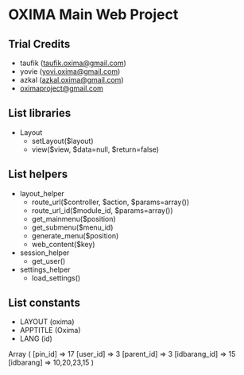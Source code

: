 OXIMA Main Web Project
=====================================

Trial Credits
----------------
- taufik (taufik.oxima@gmail.com)
- yovie (yovi.oxima@gmail.com)
- azkal (azkal.oxima@gmail.com)
- oximaproject@gmail.com

List libraries
----------------
- Layout
	- setLayout($layout)
	- view($view, $data=null, $return=false)

List helpers
----------------
- layout_helper
	- route_url($controller, $action, $params=array())
	- route_url_id($module_id, $params=array())
	- get_mainmenu($position)
	- get_submenu($menu_id)
	- generate_menu($position)
	- web_content($key)
- session_helper
	- get_user()
- settings_helper
	- load_settings()

List constants
----------------
- LAYOUT (oxima)
- APPTITLE (Oxima)
- LANG (id)


Array
(
    [pin_id] => 17
    [user_id] => 3
    [parent_id] => 3
    [idbarang_id] => 15
    [idbarang] => 10,20,23,15
)
